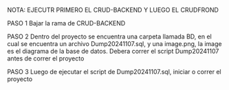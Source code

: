 NOTA: EJECUTR PRIMERO EL CRUD-BACKEND Y LUEGO EL CRUDFROND

PASO 1
Bajar la rama de CRUD-BACKEND

PASO 2
Dentro del proyecto se encuentra una carpeta llamada BD, en el cual se encuentra un archivo Dump20241107.sql, y una image.png, la image es el diagrama de la base de datos. Debera correr el script Dump20241107 antes de correr el proyecto

PASO 3
Luego de ejecutar el script de Dump20241107.sql, iniciar o correr el proyecto 

